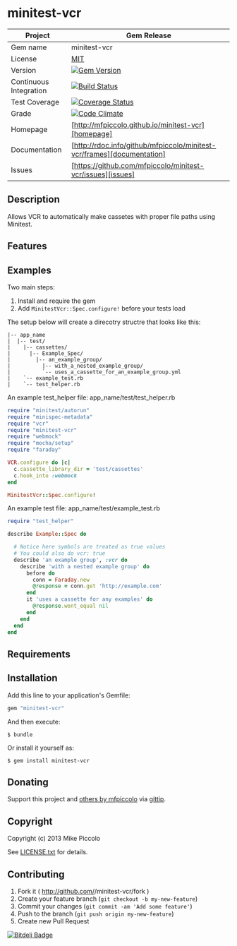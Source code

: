 minitest-vcr
============
| Project                 |  Gem Release      |
|------------------------ | ----------------- |
| Gem name                |  minitest-vcr      |
| License                 |  [MIT](LICENSE.txt)   |
| Version                 |  [![Gem Version](https://badge.fury.io/rb/minitest-vcr.png)](http://badge.fury.io/rb/minitest-vcr) |
| Continuous Integration  |  [![Build Status](https://travis-ci.org/mfpiccolo/minitest-vcr.png?branch=master)](https://travis-ci.org/mfpiccolo/minitest-vcr)
| Test Coverage           |  [![Coverage Status](https://coveralls.io/repos/mfpiccolo/minitest-vcr/badge.png?branch=coveralls)](https://coveralls.io/r/mfpiccolo/minitest-vcr?branch=coveralls)
| Grade                   |  [![Code Climate](https://codeclimate.com/github/mfpiccolo/minitest-vcr.png)](https://codeclimate.com/github/mfpiccolo/minitest-vcr)
| Homepage                |  [http://mfpiccolo.github.io/minitest-vcr][homepage] |
| Documentation           |  [http://rdoc.info/github/mfpiccolo/minitest-vcr/frames][documentation] |
| Issues                  |  [https://github.com/mfpiccolo/minitest-vcr/issues][issues] |

## Description

Allows VCR to automatically make cassetes with proper file paths using Minitest.

## Features

## Examples

Two main steps:

1.  Install and require the gem
2.  Add `MinitestVcr::Spec.configure!` before your tests load

The setup below will create a direcotry structre that looks like this:

    |-- app_name
    |  |-- test/
    |    |-- cassettes/
    |      |-- Example_Spec/
    |        |-- an_example_group/
    |          |-- with_a_nested_example_group/
    |          `-- uses_a_cassette_for_an_example_group.yml
    |    `-- example_test.rb
    |    `-- test_helper.rb

An example test_helper file: app_name/test/test_helper.rb

```ruby
require "minitest/autorun"
require "minispec-metadata"
require "vcr"
require "minitest-vcr"
require "webmock"
require "mocha/setup"
require "faraday"

VCR.configure do |c|
  c.cassette_library_dir = 'test/cassettes'
  c.hook_into :webmock
end

MinitestVcr::Spec.configure!
```

An example test file: app_name/test/example_test.rb

```ruby
require "test_helper"

describe Example::Spec do

  # Notice here symbols are treated as true values
  # You could also do vcr: true
  describe 'an example group', :vcr do
    describe 'with a nested example group' do
      before do
        conn = Faraday.new
        @response = conn.get 'http://example.com'
      end
      it 'uses a cassette for any examples' do
        @response.wont_equal nil
      end
    end
  end
end
```

## Requirements


## Installation

Add this line to your application's Gemfile:

```ruby
gem "minitest-vcr"
```

And then execute:

    $ bundle

Or install it yourself as:

    $ gem install minitest-vcr

## Donating
Support this project and [others by mfpiccolo][gittip-mfpiccolo] via [gittip][gittip-mfpiccolo].

[gittip-mfpiccolo]: https://www.gittip.com/mfpiccolo/

## Copyright

Copyright (c) 2013 Mike Piccolo

See [LICENSE.txt](LICENSE.txt) for details.

## Contributing

1. Fork it ( http://github.com/<my-github-username>/minitest-vcr/fork )
2. Create your feature branch (`git checkout -b my-new-feature`)
3. Commit your changes (`git commit -am 'Add some feature'`)
4. Push to the branch (`git push origin my-new-feature`)
5. Create new Pull Request

[![Bitdeli Badge](https://d2weczhvl823v0.cloudfront.net/mfpiccolo/minitest-vcr/trend.png)](https://bitdeli.com/free "Bitdeli Badge")

[license]: https://github.com/mfpiccolo/minitest-vcr/MIT-LICENSE
[homepage]: http://mfpiccolo.github.io/minitest-vcr
[documentation]: http://rdoc.info/github/mfpiccolo/minitest-vcr/frames
[issues]: https://github.com/mfpiccolo/minitest-vcr/issues

